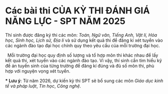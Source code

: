 # Các bài thi CỦA KỲ THI ĐÁNH GIÁ NĂNG LỰC - SPT NĂM 2025

Thí sinh được đăng ký thi các môn: *Toán, Ngữ văn, Tiếng Anh, Vật lí, Hóa học, Sinh học, Lịch sử, Địa lí* và sử dụng kết quả thi để đăng kí xét tuyển vào các ngành đào tạo đại học chính quy theo yêu cầu của mỗi trường đại học.

` `Mỗi trường đại học quy định số lượng và tổ hợp môn thi khác nhau để lấy kết quả thi, xét tuyển vào các ngành đào tạo. Vì vậy, thí sinh cần tìm hiểu kỹ đề án tuyển sinh của từng trường để đăng kí đúng và đủ số môn thi, phù hợp với nguyện vọng xét tuyển.

**\* Lưu ý**: Từ năm 2026, dự kiến kỳ thi SPT sẽ bổ sung các môn *Giáo dục kinh tế và pháp luật*, *Tin học*, *Công nghệ*.